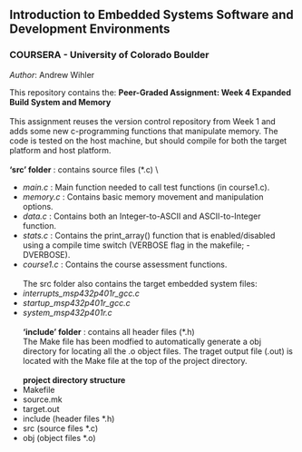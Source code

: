 ## Introduction to Embedded Systems Software and Development Environments
### COURSERA - University of Colorado Boulder

*Author*: Andrew Wihler 

This repository contains the: 
**Peer-Graded Assignment: Week 4 Expanded Build System and Memory** \
\
This assignment reuses the version control repository from Week 1 and adds some new c-programming functions that manipulate memory. The code is tested on the host machine, but should compile for both the target platform and host platform.  \
\
**‘src’ folder** : contains source files (*.c) \
- *main.c* : Main function needed to call test functions (in course1.c).
- *memory.c* : Contains basic memory movement and manipulation options.
- *data.c* : Contains both an Integer-to-ASCII and ASCII-to-Integer function.
- *stats.c* : Contains the print_array() function that is enabled/disabled using a compile time switch (VERBOSE flag in the makefile; -DVERBOSE).
- *course1.c* : Contains the course assessment functions. \
\
The src folder also contains the target embedded system files:
- *interrupts_msp432p401r_gcc.c*
- *startup_msp432p401r_gcc.c*
- *system_msp432p401r.c*  \
\
**‘include’ folder** : contains all header files (*.h) \
The Make file has been modfied to automatically generate a obj directory for locating all the .o object files.  The traget output file (.out) is located with the Make file at the top of the project directory. \
\
**project directory structure**
- Makefile
- source.mk
- target.out
- include (header files *.h)
- src (source files *.c)
- obj (object files *.o)
